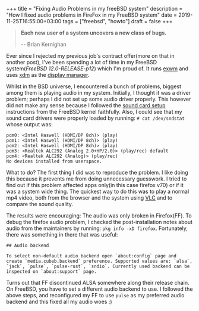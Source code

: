 +++
title = "Fixing Audio Problems in my freeBSD system"
description = "How I fixed audio problems in FireFox in my FreeBSD system"
date = 2019-11-25T16:55:00+03:00
tags = ["freebsd", "howto"]
draft = false
+++

> **Each new user of a system uncovers a new class of bugs.**
>
> -- Brian Kernighan

Ever since I rejected my previous job's contract offer(more on that in another post), I've been spending a lot of time in my FreeBSD system(_FreeBSD 12.0-RELEASE-p12_) which I'm proud of. It runs [exwm](https://github.com/ch11ng/exwm) and uses [xdm](https://www.freebsd.org/doc/handbook/x-xdm.html) as the [display manager](https://wiki.archlinux.org/index.php/Display%5Fmanager).

Whilst in the BSD universe, I encountered a bunch of problems, biggest among them is playing audio in my system. Initially, I thought it was a driver problem; perhaps I did not set up some audio driver properly. This however did not make any sense because I followed the [sound card setup](https://www.freebsd.org/doc/handbook/sound-setup.html) instructions from the FreeBSD kernel faithfully. Also, I could see that my sound card drivers were properly loaded by running: `# cat /dev/sndstat` whose output was:

```text
pcm0: <Intel Haswell (HDMI/DP 8ch)> (play)
pcm1: <Intel Haswell (HDMI/DP 8ch)> (play)
pcm2: <Intel Haswell (HDMI/DP 8ch)> (play)
pcm3: <Realtek ALC292 (Analog 2.0+HP/2.0)> (play/rec) default
pcm4: <Realtek ALC292 (Analog)> (play/rec)
No devices installed from userspace.
```

What to do? The first thing I did was to reproduce the problem. I like doing this because it prevents me from doing unnecessary guesswork. I tried to find out if this problem affected apps only(in this case firefox v70) or if it was a system wide thing. The quickest way to do this was to play a normal mp4 video, both from the browser and the system using [VLC](https://www.videolan.org/vlc/download-freebsd.html) and to compare the sound quality.

The results were encouraging: The audio was only broken in Firefox(FF). To debug the firefox audio problem, I checked the post-installation notes about audio from the maintainers by running: `pkg info -xD firefox`. Fortunately, there was something in there that was useful:

```text
## Audio backend

To select non-default audio backend open `about:config` page and
create `media.cubeb.backend` preference. Supported values are: `alsa`,
`jack`, `pulse`, `pulse-rust`, `sndio`. Currently used backend can be
inspected on `about:support` page.
```

Turns out that FF discontinued ALSA somewhere along their release chain. On FreeBSD, you have to set a different audio backend to use. I followed the above steps, and reconfigured my FF to use `pulse` as my preferred audio backend and this fixed all my audio woes :)
